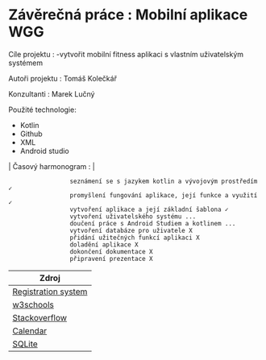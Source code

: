 # Závěrečná práce :  Mobilní aplikace WGG
Cíle projektu : 
  -vytvořit mobilní fitness aplikaci s vlastním uživatelským systémem
  
Autoři projektu : Tomáš Kolečkář

Konzultanti : Marek Lučný

Použité technologie:
- Kotlin
- Github
- XML
- Android studio


| Časový harmonogram : | 

                     seznámení se s jazykem kotlin a vývojovým prostředím ✓
                     promyšlení fungování aplikace, její funkce a využití ✓
                     vytvoření aplikace a její základní šablona ✓
                     vytvoření uživatelského systému ...
                     doučení práce s Android Studiem a kotlinem ...
                     vytvoření databáze pro uživatele X
                     přidání užitečných funkcí aplikaci X
                     doladění aplikace X
                     dokončení dokumentace X
                     připravení prezentace X

| Zdroj |
| ------ |
| [Registration system](https://www.youtube.com/watch?v=8obgNNlj3Eo&ab_channel=AllCodingTutorials) |
| [w3schools](https://www.w3schools.com/kotlin) |
| [Stackoverflow](https://stackoverflow.com/) |
| [Calendar](https://www.youtube.com/watch?v=Ba0Q-cK1fJo&ab_channel=CodeWithCal) |
| [SQLite](https://www.youtube.com/watch?v=312RhjfetP8&ab_channel=freeCodeCamp.org) |


